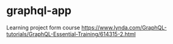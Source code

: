 # graphql-app

Learning project form course https://www.lynda.com/GraphQL-tutorials/GraphQL-Essential-Training/614315-2.html
